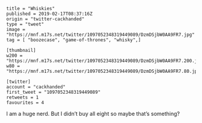 ```
title = "Whiskies"
published = 2019-02-17T08:37:16Z
origin = "twitter-cackhanded"
type = "tweet"
image = "https://mnf.m17s.net/twitter/1097052348319449089/DzmDSjbW0AA9FR7.jpg"
tag = [ "boozecase", "game-of-thrones", "whisky",]

[thumbnail]
w200 = "https://mnf.m17s.net/twitter/1097052348319449089/DzmDSjbW0AA9FR7.200.jpg"
w80 = "https://mnf.m17s.net/twitter/1097052348319449089/DzmDSjbW0AA9FR7.80.jpg"

[twitter]
account = "cackhanded"
first_tweet = "1097052348319449089"
retweets = 1
favourites = 4
```

I am a huge nerd. But I didn’t buy all eight so maybe that’s something?

<p class='image'><img src='https://mnf.m17s.net/twitter/1097052348319449089/DzmDSjbW0AA9FR7.jpg' alt=''></p>

